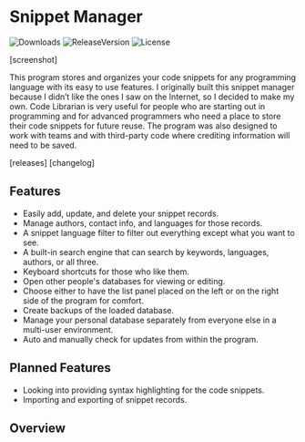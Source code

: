 # Snippet Manager

![Downloads](https://img.shields.io/github/downloads/saltyseaslug/snippet-manager/total?style=flat-square)
![ReleaseVersion](https://img.shields.io/github/v/release/saltyseaslug/snippet-manager?style=flat-square)
![License](https://img.shields.io/github/license/saltyseaslug/snippet-manager?style=flat-square)

[screenshot]

This program stores and organizes your code snippets for any programming language with its easy to use features. I originally built this snippet manager because I didn’t like the ones I saw on the Internet, so I decided to make my own. Code Librarian is very useful for people who are starting out in programming and for advanced programmers who need a place to store their code snippets for future reuse. The program was also designed to work with teams and with third-party code where crediting information will need to be saved.

[releases]
[changelog]

## Features

- Easily add, update, and delete your snippet records.
- Manage authors, contact info, and languages for those records.
- A snippet language filter to filter out everything except what you want to see.
- A built-in search engine that can search by keywords, languages, authors, or all three.
- Keyboard shortcuts for those who like them.
- Open other people's databases for viewing or editing.
- Choose either to have the list panel placed on the left or on the right side of the program for comfort.
- Create backups of the loaded database.
- Manage your personal database separately from everyone else in a multi-user environment.
- Auto and manually check for updates from within the program.

## Planned Features

- Looking into providing syntax highlighting for the code snippets.
- Importing and exporting of snippet records.

## Overview
